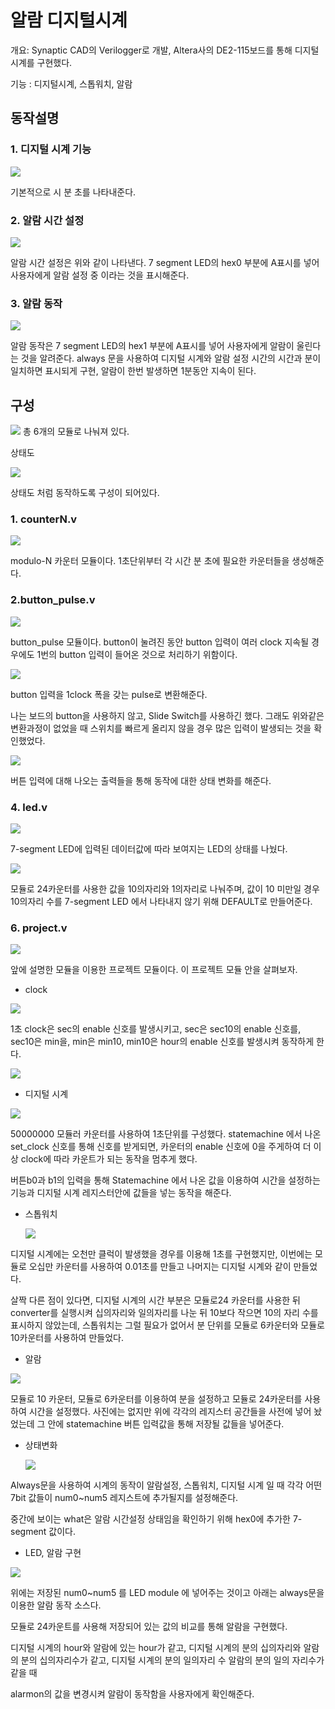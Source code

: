 # 알람 디지털시계

개요: Synaptic CAD의 Verilogger로 개발, Altera사의 DE2-115보드를 통해 디지털 시계를 구현했다. 

기능 : 디지털시계, 스톱워치, 알람

## 동작설명

### 1. 디지털 시계 기능

<kbd><img src="images/image5.png"></kbd>

기본적으로 시 분 초를 나타내준다. 

### 2. 알람 시간 설정

<kbd><img src="images/image6.png"></kbd>

알람 시간 설정은 위와 같이 나타낸다. 7 segment LED의 hex0 부분에 A표시를 넣어 사용자에게 알람 설정 중 이라는 것을 표시해준다.

### 3. 알람 동작

<kbd><img src="images/image7.png"></kbd>

알람 동작은 7 segment LED의 hex1 부분에 A표시를 넣어 사용자에게 알람이 울린다는 것을 알려준다. always 문을 사용하여 디지털 시계와 알람 설정 시간의 시간과 분이 일치하면 표시되게 구현,
알람이 한번 발생하면 1분동안 지속이 된다.

## 구성

<kbd><img src="images/image8.png"></kbd>
총 6개의 모듈로 나눠져 있다. 


상태도

<kbd><img src="images/Untitled.png"></kbd>



상태도 처럼 동작하도록 구성이 되어있다.

### 1. counterN.v

<kbd><img src="images/image10.png"></kbd>

modulo-N 카운터 모듈이다. 1초단위부터 각 시간 분 초에 필요한 카운터들을 생성해준다.

### 2.button_pulse.v

<kbd><img src="images/image11.png"></kbd>

button_pulse 모듈이다. button이 눌려진 동안 button 입력이 여러 clock 지속될 경우에도 1번의 button 입력이 들어온 것으로 처리하기 위함이다.

<kbd><img src="images/Untitled%201.png"></kbd>

button 입력을 1clock 폭을 갖는 pulse로 변환해준다.

나는 보드의 button을 사용하지 않고, Slide Switch를 사용하긴 했다. 그래도 위와같은 변환과정이 없었을 때 스위치를 빠르게 올리지 않을 경우 많은 입력이 발생되는 것을 확인했었다.

<kbd><img src="images/image13.png"></kbd>

버튼 입력에 대해 나오는 출력들을 통해 동작에 대한 상태 변화를 해준다.

### 4. led.v

<kbd><img src="images/image14.png"></kbd>

7-segment LED에 입력된 데이터값에 따라 보여지는 LED의 상태를 나눴다. 

<kbd><img src="images/image15.png"></kbd>

모듈로 24카운터를 사용한 값을 10의자리와 1의자리로 나눠주며, 값이 10 미만일 경우 10의자리 수를 7-segment LED 에서 나타내지 않기 위해 DEFAULT로 만들어준다.

### 6. project.v

<kbd><img src="images/image16.png"></kbd>

앞에 설명한 모듈을 이용한 프로젝트 모듈이다. 이 프로젝트 모듈 안을 살펴보자.

- clock

<kbd><img src="images/Untitled%202.png"></kbd>

1초 clock은 sec의 enable 신호를 발생시키고, sec은 sec10의 enable 신호를, sec10은 min을, min은 min10, min10은 hour의 enable 신호를 발생시켜 동작하게 한다.

<kbd><img src="images/Untitled%203.png"></kbd>

- 디지털 시계

<kbd><img src="images/image19.png"></kbd>

50000000 모듈러 카운터를 사용하여 1초단위를 구성했다.
statemachine 에서 나온 set_clock 신호를 통해 신호를 받게되면, 카운터의 enable 신호에 0을 주게하여 더 이상 clock에 따라 카운트가 되는 동작을 멈추게 했다.

 버튼b0과 b1의 입력을 통해 Statemachine 에서 나온 값을 이용하여 시간을 설정하는 기능과 디지털 시계 레지스터안에 값들을 넣는 동작을 해준다.

- 스톱워치

    <kbd><img src="images/image20.png"></kbd>

디지털 시계에는 오천만 클럭이 발생했을 경우를 이용해 1초를 구현했지만, 이번에는 모듈로 오십만 카운터를 사용하여 0.01초를 만들고 나머지는 디지털 시계와 같이 만들었다.

살짝 다른 점이 있다면, 디지털 시계의 시간 부분은 모듈로24 카운터를 사용한 뒤 converter를 실행시켜 십의자리와 일의자리를 나눈 뒤 10보다 작으면 10의 자리 수를 표시하지 않았는데, 스톱워치는 그럴 필요가 없어서 분 단위를 모듈로 6카운터와 모듈로 10카운터를 사용하여 만들었다.

- 알람

<kbd><img src="images/image21.png"></kbd>

모듈로 10 카운터, 모듈로 6카운터를 이용하여 분을 설정하고 모듈로 24카운터를 사용하여 시간을 설정했다. 사진에는 없지만 위에 각각의 레지스터 공간들을 사전에 넣어 놨었는데 그 안에 statemachine 버튼 입력값을 통해 저장될 값들을 넣어준다.

- 상태변화

    <kbd><img src="images/image22.png"></kbd>

Always문을 사용하여 시계의 동작이 알람설정, 스톱워치, 디지털 시계 일 때 각각 어떤 7bit 값들이 num0~num5 레지스트에 추가될지를 설정해준다.

중간에 보이는 what은 알람 시간설정 상태임을 확인하기 위해 hex0에 추가한 7-segment 값이다.

- LED, 알람 구현

<kbd><img src="images/image23.png"></kbd>

위에는 저장된 num0~num5 를 LED module 에 넣어주는 것이고 아래는 always문을 이용한 알람 동작 소스다.

모듈로 24카운트를 사용해 저장되어 있는 값의 비교를 통해 알람을 구현했다.

디지털 시계의 hour와 알람에 있는 hour가 같고, 디지털 시계의 분의 십의자리와 알람의 분의 십의자리수가 같고, 디지털 시계의 분의 일의자리 수 알람의 분의 일의 자리수가 같을 때

alarmon의 값을 변경시켜 알람이 동작함을 사용자에게 확인해준다.